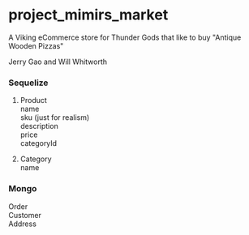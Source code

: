 # project_mimirs_market
A Viking eCommerce store for Thunder Gods that like to buy "Antique Wooden Pizzas"


Jerry Gao and Will Whitworth

### Sequelize

1. Product  
  name  
  sku (just for realism)  
  description  
  price  
  categoryId  

2. Category  
  name  

### Mongo

Order  
  Customer  
  Address  
